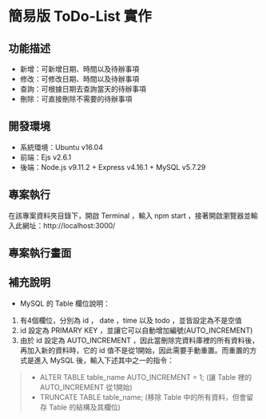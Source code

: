 # 簡易版 ToDo-List 實作

## 功能描述

* 新增：可新增日期、時間以及待辦事項  
* 修改：可修改日期、時間以及待辦事項  
* 查詢：可根據日期去查詢當天的待辦事項  
* 刪除：可直接刪除不需要的待辦事項

## 開發環境

* 系統環境：Ubuntu v16.04
* 前端：Ejs v2.6.1  
* 後端：Node.js v9.11.2 + Express v4.16.1 + MySQL v5.7.29

## 專案執行

在該專案資料夾目錄下，開啟 Terminal ，輸入 npm start ，接著開啟瀏覽器並輸入此網址：http://localhost:3000/

## 專案執行畫面

## 補充說明

* MySQL 的 Table 欄位說明：  
1. 有4個欄位，分別為 id ， date ，time 以及 todo ，並皆設定為不是空值 
2. id 設定為 PRIMARY KEY ，並讓它可以自動增加編號(AUTO_INCREMENT)
3. 由於 id 設定為 AUTO_INCREMENT ，因此當刪除完資料庫裡的所有資料後，再加入新的資料時，它的 id 值不是從1開始，因此需要手動重置。而重置的方式是進入 MySQL 後，輸入下述其中之一的指令：
> * ALTER TABLE table_name AUTO_INCREMENT = 1; (讓 Table 裡的 AUTO_INCREMENT 從1開始)
> * TRUNCATE TABLE table_name; (移除 Table 中的所有資料，但會留存 Table 的結構及其欄位)

